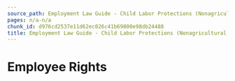 ```yaml
---
source_path: Employment Law Guide - Child Labor Protections (Nonagricultural Work).md
pages: n/a-n/a
chunk_id: d976cd2537e11d62ec026c41b69800e98db24488
title: Employment Law Guide - Child Labor Protections (Nonagricultural Work)
---
```

# Employee Rights
